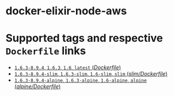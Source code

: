# docker-elixir-node-aws

# Supported tags and respective `Dockerfile` links

-	[`1.6.3-8.9.4`, `1.6.3`, `1.6`, `latest` (*Dockerfile*)](https://github.com/SweetIQ/docker-elixir-node-aws/blob/master/Dockerfile)
-	[`1.6.3-8.9.4-slim`, `1.6.3-slim`, `1.6-slim`, `slim` (*slim/Dockerfile*)](https://github.com/SweetIQ/docker-elixir-node-aws/blob/master/alpine/Dockerfile)
-	[`1.6.3-8.9.4-alpine`, `1.6.3-alpine`, `1.6-alpine`, `alpine` (*alpine/Dockerfile*)](https://github.com/SweetIQ/docker-elixir-node-aws/blob/master/alpine/Dockerfile)
